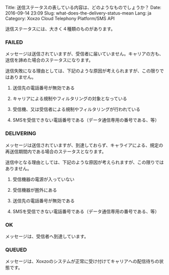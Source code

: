 Title: 送信ステータスの表している内容は、どのようなものでしょうか？
Date: 2016-09-14 23:09
Slug: what-does-the-delivery-status-mean
Lang: ja
Category: Xoxzo Cloud Telephony Platform/SMS API

送信ステータスには、大きく４種類のものがあります。

### FAILED

メッセージは送信されていますが、受信者に届いていません。キャリアの方も、送信を諦めた場合のステータスになります。

送信失敗になる理由としては、下記のような原因が考えられますが、この限りではありません。

1. 送信先の電話番号が無効である

2. キャリアによる規制やフィルタリングの対象となっている

3. 受信機、又は受信者による規制やフィルタリングが行われている

4. SMSを受信できない電話番号である（データ通信専用の番号である、等）

### DELIVERING

メッセージは送信されていますが、到達しておらず、キャライアによる、規定の再送信期間内である場合のステータスとなります。

送信中となる理由としては、下記のような原因が考えられますが、この限りではありません。

1. 受信機器の電源が入っていない

2. 受信機器が圏外にある

3. 送信先の電話番号が無効である

4. SMSを受信できない電話番号である（データ通信専用の番号である、等）

### OK

メッセージは、受信者へ到達しています。

### QUEUED

メッセージは、Xoxzoのシステムが正常に受け付けてキャリアへの配信待ちの状態です。
